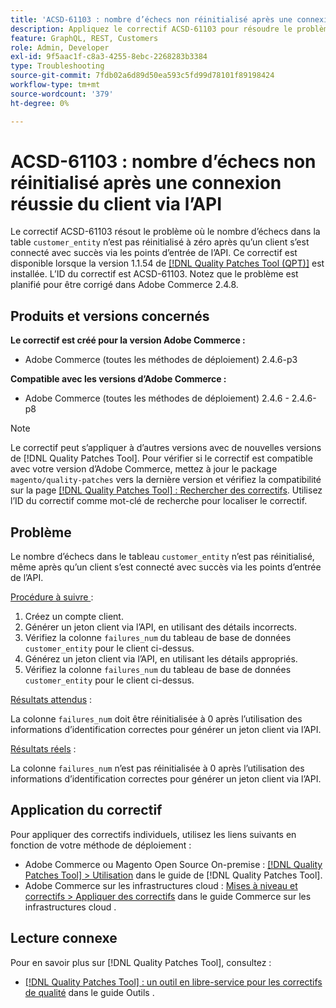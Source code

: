 ```yaml
---
title: 'ACSD-61103 : nombre d’échecs non réinitialisé après une connexion réussie du client via l’API'
description: Appliquez le correctif ACSD-61103 pour résoudre le problème d’Adobe Commerce où le nombre d’échecs dans la table « customer_entity » n’est pas réinitialisé à zéro après qu’un client s’est connecté avec succès via les points d’entrée de l’API.
feature: GraphQL, REST, Customers
role: Admin, Developer
exl-id: 9f5aac1f-c8a3-4255-8ebc-2268283b3384
type: Troubleshooting
source-git-commit: 7fdb02a6d89d50ea593c5fd99d78101f89198424
workflow-type: tm+mt
source-wordcount: '379'
ht-degree: 0%

---
```


# ACSD-61103 : nombre d’échecs non réinitialisé après une connexion réussie du client via l’API

Le correctif ACSD-61103 résout le problème où le nombre d’échecs dans la table `customer_entity` n’est pas réinitialisé à zéro après qu’un client s’est connecté avec succès via les points d’entrée de l’API. Ce correctif est disponible lorsque la version 1.1.54 de [[!DNL Quality Patches Tool (QPT)]](/help/tools/quality-patches-tool/quality-patches-tool-to-self-serve-quality-patches.md) est installée. L’ID du correctif est ACSD-61103. Notez que le problème est planifié pour être corrigé dans Adobe Commerce 2.4.8.

## Produits et versions concernés

**Le correctif est créé pour la version Adobe Commerce :**

* Adobe Commerce (toutes les méthodes de déploiement) 2.4.6-p3

**Compatible avec les versions d’Adobe Commerce :**

* Adobe Commerce (toutes les méthodes de déploiement) 2.4.6 - 2.4.6-p8

>[!NOTE]
>
>Le correctif peut s’appliquer à d’autres versions avec de nouvelles versions de [!DNL Quality Patches Tool]. Pour vérifier si le correctif est compatible avec votre version d’Adobe Commerce, mettez à jour le package `magento/quality-patches` vers la dernière version et vérifiez la compatibilité sur la page [[!DNL Quality Patches Tool] : Rechercher des correctifs](https://experienceleague.adobe.com/tools/commerce-quality-patches/index.html?lang=fr). Utilisez l’ID du correctif comme mot-clé de recherche pour localiser le correctif.

## Problème

Le nombre d’échecs dans le tableau `customer_entity` n’est pas réinitialisé, même après qu’un client s’est connecté avec succès via les points d’entrée de l’API.

<u>Procédure à suivre </u> :

1. Créez un compte client.
1. Générer un jeton client via l’API, en utilisant des détails incorrects.
1. Vérifiez la colonne `failures_num` du tableau de base de données `customer_entity` pour le client ci-dessus.
1. Générez un jeton client via l’API, en utilisant les détails appropriés.
1. Vérifiez la colonne `failures_num` du tableau de base de données `customer_entity` pour le client ci-dessus.

<u>Résultats attendus</u> :

La colonne `failures_num` doit être réinitialisée à 0 après l’utilisation des informations d’identification correctes pour générer un jeton client via l’API.

<u>Résultats réels</u> :

La colonne `failures_num` n’est pas réinitialisée à 0 après l’utilisation des informations d’identification correctes pour générer un jeton client via l’API.

## Application du correctif

Pour appliquer des correctifs individuels, utilisez les liens suivants en fonction de votre méthode de déploiement :

* Adobe Commerce ou Magento Open Source On-premise : [[!DNL Quality Patches Tool] > Utilisation](/help/tools/quality-patches-tool/usage.md) dans le guide de [!DNL Quality Patches Tool].
* Adobe Commerce sur les infrastructures cloud : [Mises à niveau et correctifs > Appliquer des correctifs](https://experienceleague.adobe.com/docs/commerce-cloud-service/user-guide/develop/upgrade/apply-patches.html?lang=fr) dans le guide Commerce sur les infrastructures cloud .

## Lecture connexe

Pour en savoir plus sur [!DNL Quality Patches Tool], consultez :

* [[!DNL Quality Patches Tool] : un outil en libre-service pour les correctifs de qualité](/help/tools/quality-patches-tool/quality-patches-tool-to-self-serve-quality-patches.md) dans le guide Outils .
